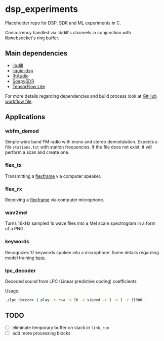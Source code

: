 # dsp_experiments

Placeholder repo for DSP, SDR and ML experiments in C.

Concurrency handled via libdill's channels in conjunction with libwebsocket's ring buffer.

## Main dependencies

  - [libdill](http://libdill.org/)
  - [liquid-dsp](https://github.com/jgaeddert/liquid-dsp)
  - [RtAudio](https://www.music.mcgill.ca/~gary/rtaudio/)
  - [SoapySDR](https://github.com/pothosware/SoapySDR)
  - [TensorFlow Lite](https://www.tensorflow.org/lite/)

For more details regarding dependencies and build process look at [GitHub workflow file](.github/workflows/build.yml).

## Applications

### wbfm_demod

Simple wide band FM radio with mono and stereo demodulation.
Expects a file `stations.txt` with station frequencies.
If the file does not exist, it will perform a scan and create one.

### flex_tx

Transmitting a [flexframe](https://liquidsdr.org/doc/flexframe/) via computer speaker.

### flex_rx

Receiving a [flexframe](https://liquidsdr.org/doc/flexframe/) via computer microphone.

### wav2mel

Turns 16kHz sampled 1s wave files into a Mel scale spectrogram in a form of a PNG.

### keywords

Recognizes 17 keywords spoken into a microphone. Some details regarding model training [here](tf_model/README.md).

### lpc_decoder

Decoded sound from LPC (Linear predictive coding) coefficients

Usage:

```sh
./lpc_decoder | play -t raw -b 16 -e signed -c 1 -v 1 -r 11000 -
```

## TODO

  - [ ] eliminate temporary buffer on stack in `link_run`
  - [ ] add more processing blocks
